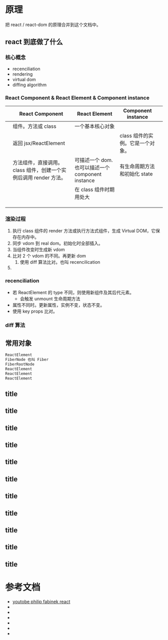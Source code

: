 # 原理

把 react / react-dom 的原理合并到这个文档中。

## react 到底做了什么

### 核心概念

- recenciliation
- rendering
- virtual dom
- diffing algorithm

### React Component & React Element & Component instance

|     | React Component                                                  | React Element                                    | Component instance               |     |
| --- | ---------------------------------------------------------------- | ------------------------------------------------ | -------------------------------- | --- |
|     | 组件。方法或 class                                               | 一个基本核心对象                                 |                                  |     |
|     | 返回 jsx/ReactElement                                            |                                                  | class 组件的实例。它是一个对象。 |     |
|     | 方法组件，直接调用。class 组件，创建一个实例后调用 render 方法。 | 可描述一个 dom.也可以描述一个 component instance | 有生命周期方法和初始化 state     |     |
|     |                                                                  | 在 class 组件时期用处大                          |                                  |     |
|     |                                                                  |                                                  |                                  |     |
|     |                                                                  |                                                  |                                  |     |
|     |                                                                  |                                                  |                                  |     |

### 渲染过程

1. 执行 class 组件的 render 方法或执行方法式组件，生成 Virtual DOM，它保存在内存中。
2. 同步 vdom 到 real dom。初始化时全部插入。
3. 当组件改变时生成新 vdom
4. 比对 2 个 vdom 的不同。再更新 dom
   1. 使用 diff 算法比对。也叫 recencilication
5.

### recenciliation

- 若 ReactElement 的 type 不同，则使用新组件及其后代元素。
  - 会触发 unmount 生命周期方法
- 属性不同时。更新属性，实例不变，状态不变。
- 使用 key props 比对。

### diff 算法

## 常用对象

```js
ReactElement
FiberNode 也叫 Fiber
FiberRootNode
ReactElement
ReactElement
ReactElement
```

## title

## title

## title

## title

## title

## title

## title

## title

## title

## title

## title

# 参考文档

- [youtobe philip fabinek react](https://www.youtube.com/watch?v=7YhdqIR2Yzo&t=422s)
- []()
- []()
- []()
- []()
- []()
- []()
